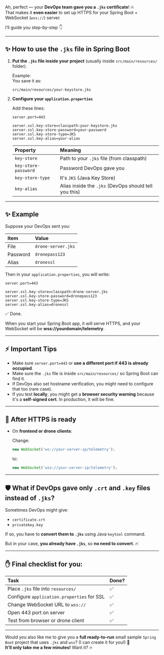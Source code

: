 Ah, perfect — your **DevOps team gave you a `.jks` certificate**! 🔥  
That makes it **even easier** to set up HTTPS for your Spring Boot + WebSocket (`wss://`) server.

I’ll guide you step-by-step 👇

---

## ✨ How to use the `.jks` file in Spring Boot

1. **Put the `.jks` file inside your project** (usually inside `src/main/resources/` folder).

   Example:  
   You save it as:

   ```
   src/main/resources/your-keystore.jks
   ```

2. **Configure your `application.properties`**

   Add these lines:

   ```properties
   server.port=443

   server.ssl.key-store=classpath:your-keystore.jks
   server.ssl.key-store-password=your-password
   server.ssl.key-store-type=JKS
   server.ssl.key-alias=your-alias
   ```

   | Property | Meaning |
   |:---|:---|
   | `key-store` | Path to your `.jks` file (from classpath) |
   | `key-store-password` | Password DevOps gave you |
   | `key-store-type` | It's `JKS` (Java Key Store) |
   | `key-alias` | Alias inside the `.jks` (DevOps should tell you this) |

---

## ✨ Example

Suppose your DevOps sent you:

| Item | Value |
|:---|:---|
| File | `drone-server.jks` |
| Password | `dronepass123` |
| Alias | `dronessl` |

Then in your `application.properties`, you will write:

```properties
server.port=443

server.ssl.key-store=classpath:drone-server.jks
server.ssl.key-store-password=dronepass123
server.ssl.key-store-type=JKS
server.ssl.key-alias=dronessl
```

✅ Done.

When you start your Spring Boot app, it will serve HTTPS, and your WebSocket will be **wss://yourdomain/telemetry**.

---

## ⚡ Important Tips

- Make sure `server.port=443` or **use a different port if 443 is already occupied**.
- Make sure the `.jks` file is inside `src/main/resources/` so Spring Boot can find it.
- If DevOps also set hostname verification, you might need to configure that too (rare case).
- If you test **locally**, you might get a **browser security warning** because it's a **self-signed cert**. In production, it will be fine.

---

## 🎯 After HTTPS is ready

- On **frontend or drone clients**:
  
  Change:
  
  ```javascript
  new WebSocket('ws://your-server-ip/telemetry');
  ```
  
  to:
  
  ```javascript
  new WebSocket('wss://your-server-ip/telemetry');
  ```

---

## 🛡 What if DevOps gave only `.crt` and `.key` files instead of `.jks`?

Sometimes DevOps might give:
- `certificate.crt`
- `privatekey.key`

If so, you have to **convert them to `.jks`** using Java `keytool` command.

But in your case, **you already have `.jks`**, so **no need to convert**. 🔥

---

## ✋ Final checklist for you:
| Task | Done? |
|:---|:---|
| Place `.jks` file into `resources/` | ✅ |
| Configure `application.properties` for SSL | ✅ |
| Change WebSocket URL to `wss://` | ✅ |
| Open 443 port on server | ✅ |
| Test from browser or drone client | ✅ |

---

Would you also like me to give you a **full ready-to-run** small sample `Spring Boot` project that uses `.jks` and `wss`? (I can create it for you!) 🚀  
**It'll only take me a few minutes!** Want it? 🔥
